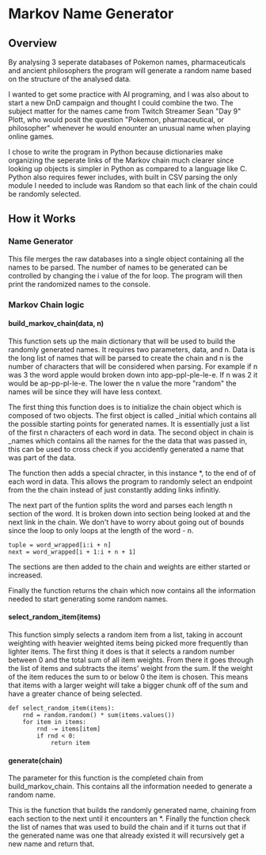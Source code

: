 # Markov Name Generator
## Overview
By analysing 3 seperate databases of Pokemon names, pharmaceuticals and ancient philosophers the program will generate a random name based on the structure of the analysed data.

I wanted to get some practice with AI programing, and I was also about to start a new DnD campaign and thought I could combine the two. The subject matter for the names came from Twitch Streamer Sean "Day 9" Plott, who would posit the question "Pokemon, pharmaceutical, or philosopher" whenever he would enounter an unusual name when playing online games. 

I chose to write the program in Python because dictionaries make organizing the seperate links of the Markov chain much clearer since looking up objects is simpler in Python as compared to a language like C. Python also requires fewer includes, with built in CSV parsing the only module I needed to include was Random so that each link of the chain could be randomly selected. 

## How it Works
### Name Generator
This file merges the raw databases into a single object containing all the names to be parsed. The number of names to be generated can be controlled by changing the i value of the for loop. The program will then print the randomized names to the console. 

### Markov Chain logic 
#### build_markov_chain(data, n)
This function sets up the main dictionary that will be used to build the randomly generated names. It requires two parameters, data, and n. Data is the long list of names that will be parsed to create the chain and n is the number of characters that will be considered when parsing. For example if n was 3 the word apple would broken down into app-ppl-ple-le-e. If n was 2 it would be ap-pp-pl-le-e. The lower the n value the more "random" the names will be since they will have less context. 

The first thing this function does is to initialize the chain object which is composed of two objects. The first object is called \_initial which contains all the possible starting points for generated names. It is essentially just a list of the first n characters of each word in data. The second object in chain is \_names which contains all the names for the the data that was passed in, this can be used to cross check if you accidently generated a name that was part of the data.   

The function then adds a special chracter, in this instance \*, to the end of of each word in data. This allows the program to randomly select an endpoint from the the chain instead of just constantly adding links infinitly. 

The next part of the funtion splits the word and parses each length n section of the word. It is broken down into section being looked at and the next link in the chain. We don't have to worry about going out of bounds since the loop to only loops at the length of the word - n.

```
tuple = word_wrapped[i:i + n]
next = word_wrapped[i + 1:i + n + 1]
```

The sections are then added to the chain and weights are either started or increased. 

Finally the function returns the chain which now contains all the information needed to start generating some random names. 

#### select_random_item(items)
This function simply selects a random item from a list, taking in account weighting with heavier weighted items being picked more frequently than lighter items. 
The first thing it does is that it selects a random number between 0 and the total sum of all item weights. From there it goes through the list of items and subtracts the items' weight from the sum. If the weight of the item reduces the sum to or below 0 the item is chosen. This means that items with a larger weight will take a bigger chunk off of the sum and have a greater chance of being selected. 

```
def select_random_item(items):
    rnd = random.random() * sum(items.values())
    for item in items:
        rnd -= items[item]
        if rnd < 0:
            return item 
```

#### generate(chain)
The parameter for this function is the completed chain from build_markov_chain. This contains all the information needed to generate a random name. 

This is the function that builds the randomly generated name, chaining from each section to the next until it encounters an \*. Finally the function check the list of names that was used to build the chain and if it turns out that if the generated name was one that already existed it will recursively get a new name and return that.
